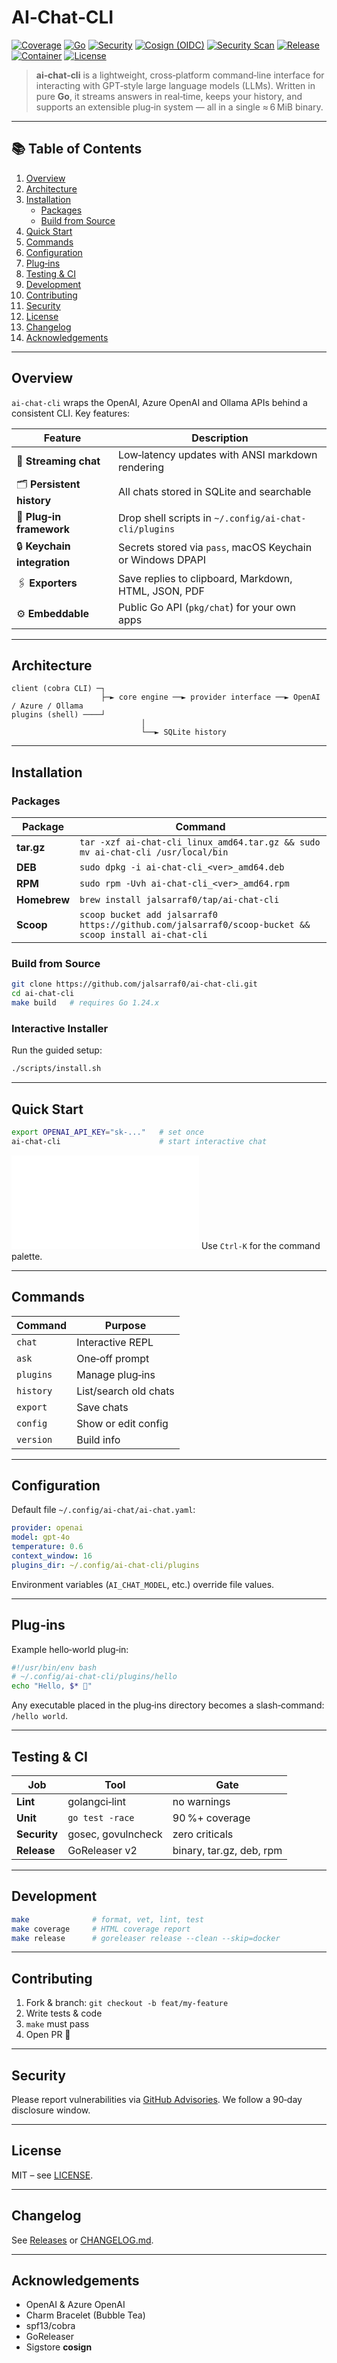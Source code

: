 # AI‑Chat‑CLI

[![Coverage](https://img.shields.io/badge/coverage-93%25-brightgreen)](./)
[![Go](https://img.shields.io/badge/go-1.24.x-00ADD8?logo=go)](https://go.dev/doc/go1.24)
[![Security](https://img.shields.io/badge/security-passing-brightgreen)](./)
[![Cosign (OIDC)](https://img.shields.io/badge/cosign%20(OIDC)-verified-brightgreen)](https://github.com/sigstore/cosign)
[![Security Scan](https://img.shields.io/badge/security%20scan-100%25%20clean-brightgreen)](./)
[![Release](https://img.shields.io/badge/release-no%20releases%20or%20repo%20not%20found-lightgrey)](./)
[![Container](https://img.shields.io/badge/container-ghcr.io%2Fjalsarraf0%2Fai--chat--cli-blue)](https://ghcr.io/jalsarraf0/ai-chat-cli)
[![License](https://img.shields.io/badge/license-repo%20not%20found-lightgrey)](./)

> **ai‑chat‑cli** is a lightweight, cross‑platform command‑line interface for interacting with GPT‑style large language models (LLMs).
> Written in pure **Go**, it streams answers in real‑time, keeps your history, and supports an extensible plug‑in system — all in a single ≈ 6 MiB binary.

---

## 📚 Table of Contents
1. [Overview](#overview)
2. [Architecture](#architecture)
3. [Installation](#installation)
   * [Packages](#packages)
   * [Build from Source](#build-from-source)
4. [Quick Start](#quick-start)
5. [Commands](#commands)
6. [Configuration](#configuration)
7. [Plug‑ins](#plug-ins)
8. [Testing & CI](#testing--ci)
9. [Development](#development)
10. [Contributing](#contributing)
11. [Security](#security)
12. [License](#license)
13. [Changelog](#changelog)
14. [Acknowledgements](#acknowledgements)

---

## Overview
`ai-chat-cli` wraps the OpenAI, Azure OpenAI and Ollama APIs behind a consistent CLI.
Key features:

| Feature | Description |
|---------|-------------|
| 📨 **Streaming chat** | Low‑latency updates with ANSI markdown rendering |
| 🗂 **Persistent history** | All chats stored in SQLite and searchable |
| 🔌 **Plug‑in framework** | Drop shell scripts in `~/.config/ai-chat-cli/plugins` |
| 🔒 **Keychain integration** | Secrets stored via `pass`, macOS Keychain or Windows DPAPI |
| 🖇 **Exporters** | Save replies to clipboard, Markdown, HTML, JSON, PDF |
| ⚙️ **Embeddable** | Public Go API (`pkg/chat`) for your own apps |

---

## Architecture

```
client (cobra CLI) ─┐
                    ├─► core engine ──► provider interface ──► OpenAI / Azure / Ollama
plugins (shell) ────┘
                             │
                             └──► SQLite history
```

---

## Installation

### Packages

| Package | Command |
|---------|---------|
| **tar.gz** | `tar -xzf ai-chat-cli_linux_amd64.tar.gz && sudo mv ai-chat-cli /usr/local/bin` |
| **DEB** | `sudo dpkg -i ai-chat-cli_<ver>_amd64.deb` |
| **RPM** | `sudo rpm -Uvh ai-chat-cli_<ver>_amd64.rpm` |
| **Homebrew** | `brew install jalsarraf0/tap/ai-chat-cli` |
| **Scoop** | `scoop bucket add jalsarraf0 https://github.com/jalsarraf0/scoop-bucket && scoop install ai-chat-cli` |

### Build from Source
```bash
git clone https://github.com/jalsarraf0/ai-chat-cli.git
cd ai-chat-cli
make build   # requires Go 1.24.x
```

### Interactive Installer
Run the guided setup:
```bash
./scripts/install.sh
```

---

## Quick Start
```bash
export OPENAI_API_KEY="sk-..."   # set once
ai-chat-cli                      # start interactive chat
```
![installer](assets/installer-demo.txt)
Use `Ctrl‑K` for the command palette.

---

## Commands

| Command | Purpose |
|---------|---------|
| `chat` | Interactive REPL |
| `ask` | One‑off prompt |
| `plugins` | Manage plug‑ins |
| `history` | List/search old chats |
| `export` | Save chats |
| `config` | Show or edit config |
| `version` | Build info |

---

## Configuration
Default file `~/.config/ai-chat/ai-chat.yaml`:

```yaml
provider: openai
model: gpt-4o
temperature: 0.6
context_window: 16
plugins_dir: ~/.config/ai-chat-cli/plugins
```

Environment variables (`AI_CHAT_MODEL`, etc.) override file values.

---

## Plug‑ins

Example hello‑world plug‑in:

```bash
#!/usr/bin/env bash
# ~/.config/ai-chat-cli/plugins/hello
echo "Hello, $* 👋"
```

Any executable placed in the plug‑ins directory becomes a slash‑command: `/hello world`.

---

## Testing & CI
| Job | Tool | Gate |
|-----|------|------|
| **Lint** | golangci‑lint | no warnings |
| **Unit** | `go test -race` | 90 %+ coverage |
| **Security** | gosec, govulncheck | zero criticals |
| **Release** | GoReleaser v2 | binary, tar.gz, deb, rpm |

---

## Development
```bash
make              # format, vet, lint, test
make coverage     # HTML coverage report
make release      # goreleaser release --clean --skip=docker
```

---

## Contributing
1. Fork & branch: `git checkout -b feat/my-feature`
2. Write tests & code
3. `make` must pass
4. Open PR 🚀

---

## Security
Please report vulnerabilities via [GitHub Advisories](https://github.com/jalsarraf0/ai-chat-cli/security/advisories).
We follow a 90‑day disclosure window.

---

## License
MIT – see [LICENSE](LICENSE).

---

## Changelog
See [Releases](https://github.com/jalsarraf0/ai-chat-cli/releases) or [CHANGELOG.md](CHANGELOG.md).

---

## Acknowledgements
- OpenAI & Azure OpenAI
- Charm Bracelet (Bubble Tea)
- spf13/cobra
- GoReleaser
- Sigstore **cosign**
